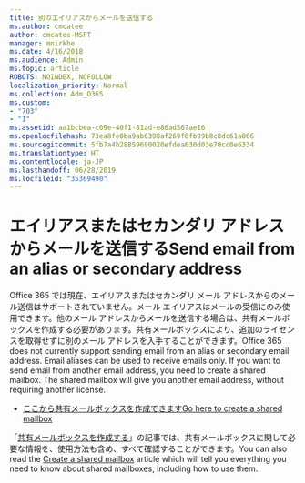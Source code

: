 ```yaml
---
title: 別のエイリアスからメールを送信する
ms.author: cmcatee
author: cmcatee-MSFT
manager: mnirkhe
ms.date: 4/16/2018
ms.audience: Admin
ms.topic: article
ROBOTS: NOINDEX, NOFOLLOW
localization_priority: Normal
ms.collection: Adm_O365
ms.custom:
- "703"
- "1"
ms.assetid: aa1bcbea-c09e-40f1-81ad-e86ad567ae16
ms.openlocfilehash: 73ea8fe0ba9ab6398af269f8fb99b8c8dc61a866
ms.sourcegitcommit: 5fb7a4b28859690020efdea630d03e70cc0e6334
ms.translationtype: HT
ms.contentlocale: ja-JP
ms.lasthandoff: 06/28/2019
ms.locfileid: "35369490"
---
```

# <a name="send-email-from-an-alias-or-secondary-address"></a><span data-ttu-id="49d0d-102">エイリアスまたはセカンダリ アドレスからメールを送信する</span><span class="sxs-lookup"><span data-stu-id="49d0d-102">Send email from an alias or secondary address</span></span>

<span data-ttu-id="49d0d-p101">Office 365 では現在、エイリアスまたはセカンダリ メール アドレスからのメール送信はサポートされていません。メール エイリアスはメールの受信にのみ使用できます。他のメール アドレスからメールを送信する場合は、共有メールボックスを作成する必要があります。共有メールボックスにより、追加のライセンスを取得せずに別のメール アドレスを入手することができます。</span><span class="sxs-lookup"><span data-stu-id="49d0d-p101">Office 365 does not currently support sending email from an alias or secondary email address. Email aliases can be used to receive emails only. If you want to send email from another email address, you need to create a shared mailbox. The shared mailbox will give you another email address, without requiring another license.</span></span>
  
- [<span data-ttu-id="49d0d-107">ここから共有メールボックスを作成できます</span><span class="sxs-lookup"><span data-stu-id="49d0d-107">Go here to create a shared mailbox</span></span>](https://portal.office.com/AdminPortal/Home#/AssistedGuide/addemailoptions)

<span data-ttu-id="49d0d-108">「[共有メールボックスを作成する](https://support.office.com/article/871a246d-3acd-4bba-948e-5de8be0544c9)」の記事では、共有メールボックスに関して必要な情報を、使用方法も含め、すべて確認することができます。</span><span class="sxs-lookup"><span data-stu-id="49d0d-108">You can also read the [Create a shared mailbox](https://support.office.com/article/871a246d-3acd-4bba-948e-5de8be0544c9) article which will tell you everything you need to know about shared mailboxes, including how to use them.</span></span>
